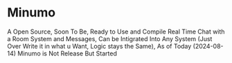 # Minumo
A Open Source, Soon To Be, Ready to Use and Compile Real Time Chat with a Room System and Messages, Can be Intigrated Into Any System (Just Over Write it in what u Want, Logic stays the Same), As of Today (2024-08-14) Minumo is Not Release But Started

